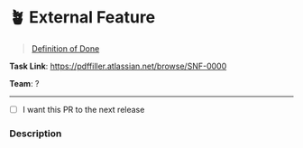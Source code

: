 # 🪴 External Feature
> [Definition of Done](https://pdffiller.atlassian.net/wiki/spaces/TEAM/pages/2728034461/Definition+of+Done+SNFiller)




<!-- 🔻 -->
__Task Link__: https://pdffiller.atlassian.net/browse/SNF-0000

__Team__: ?

---

<!-- This checkbox is not required but can be really helpful -->
<!-- 🔻 -->
- [ ] I want this PR to the next release

<!--
  More technical details of the feature and how it was implemented.
  Don't duplicate business details from JIRA ticket.
-->
<!-- 🔻 -->
### Description


